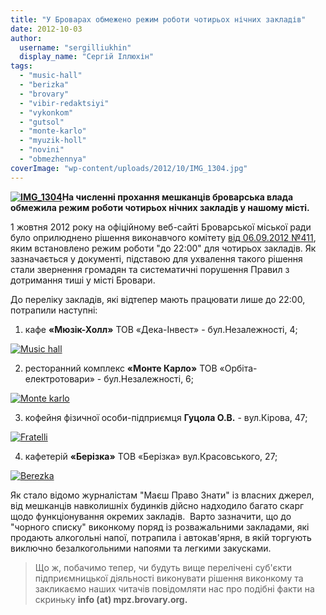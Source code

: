 ```yaml
---
title: "У Броварах обмежено режим роботи чотирьох нічних закладів"
date: 2012-10-03
author: 
  username: "sergilliukhin"
  display_name: "Сергій Іллюхін"
tags: 
  - "music-hall"
  - "berizka"
  - "brovary"
  - "vibir-redaktsiyi"
  - "vykonkom"
  - "gutsol"
  - "monte-karlo"
  - "myuzik-holl"
  - "novini"
  - "obmezhennya"
coverImage: "wp-content/uploads/2012/10/IMG_1304.jpg"
---
```


**[![](https://mpz.brovary.org/wp-content/uploads/2012/10/IMG_1304.jpg "IMG_1304")](https://mpz.brovary.org/wp-content/uploads/2012/10/IMG_1304.jpg)На численні прохання мешканців броварська влада обмежила режим роботи чотирьох нічних закладів у нашому місті.**

1 жовтня 2012 року на офіційному веб-сайті Броварської міської ради було оприлюднено рішення виконавчого комітету [від 06.09.2012 №411](http://docs.brovary.org/p4116/01.10.2012/411), яким встановлено режим роботи "до 22:00" для чотирьох закладів. Як зазначається у документі, підставою для ухвалення такого рішення стали звернення громадян та систематичні порушення Правил з дотримання тиші у місті Бровари.

До переліку закладів, які відтепер мають працювати лише до 22:00, потрапили наступні:

1) кафе **«Мюзік-Холл»** ТОВ «Дека-Інвест» - бул.Незалежності, 4;

[![](https://mpz.brovary.org/wp-content/uploads/2012/10/Music-hall.jpg "Music hall")](https://mpz.brovary.org/wp-content/uploads/2012/10/Music-hall.jpg)

2) ресторанний комплекс **«Монте Карло»** ТОВ «Орбіта-електротовари» - бул.Незалежності, 6;

[![](https://mpz.brovary.org/wp-content/uploads/2012/10/Monte-karlo.jpg "Monte karlo")](https://mpz.brovary.org/wp-content/uploads/2012/10/Monte-karlo.jpg)

3) кофейня фізичної особи-підприємця **Гуцола О.В.** - вул.Кірова, 47;

[![](https://mpz.brovary.org/wp-content/uploads/2012/10/Fratelli.jpg "Fratelli")](https://mpz.brovary.org/wp-content/uploads/2012/10/Fratelli.jpg)

4) кафетерій **«Берізка»** ТОВ «Берізка» вул.Красовського, 27;

[![](https://mpz.brovary.org/wp-content/uploads/2012/10/Berezka.jpg "Berezka")](https://mpz.brovary.org/wp-content/uploads/2012/10/Berezka.jpg)

Як стало відомо журналістам "Маєш Право Знати" із власних джерел, від мешканців навколишніх будинків дійсно надходило багато скарг щодо функціонування окремих закладів.  Варто зазначити, що до "чорного списку" виконкому поряд із розважальними закладами, які продають алкогольні напої, потрапила і автокав'ярня, в якій торгують виключно безалкогольними напоями та легкими закусками.

> Що ж, побачимо тепер, чи будуть вище перелічені суб'єкти підприємницької діяльності виконувати рішення виконкому та закликаємо наших читачів повідомляти нас про подібні факти на скриньку **info (at) mpz.brovary.org.**
